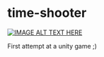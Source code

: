 # time-shooter

[![IMAGE ALT TEXT HERE](http://img.youtube.com/vi/MXJO_k_DGpc/0.jpg)](http://www.youtube.com/watch?v=MXJO_k_DGpc)

First attempt at a unity game ;)
